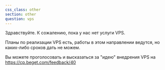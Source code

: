 ```yaml
---
css_class: other
section: other
question: vps
---
```

Здравствуйте. К сожалению, пока у нас нет услуги VPS. 

Планы по реализации VPS есть, работы в этом направлении ведутся, но каких-либо сроков дать не можем.

Вы можете проголосовать и высказаться за "идею" внедрения VPS на https://cp.beget.com/feedback/40